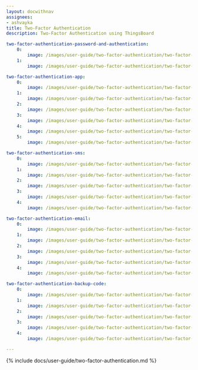 ```yaml
---
layout: docwithnav
assignees:
- ashvayka
title: Two-Factor Authentication
description: Two-Factor Authentication using ThingsBoard

two-factor-authentication-password-and-authentication:
    0:
        image: /images/user-guide/two-factor-authentication/two-factor-authentication-password-and-authentication-1-ce.png
    1:
        image: /images/user-guide/two-factor-authentication/two-factor-authentication-password-and-authentication-2-ce.png

two-factor-authentication-app:
    0:
        image: /images/user-guide/two-factor-authentication/two-factor-authentication-app-1-ce.png
    1:
        image: /images/user-guide/two-factor-authentication/two-factor-authentication-app-2-ce.png
    2:
        image: /images/user-guide/two-factor-authentication/two-factor-authentication-app-3-ce.png
    3:
        image: /images/user-guide/two-factor-authentication/two-factor-authentication-app-4-ce.png
    4:
        image: /images/user-guide/two-factor-authentication/two-factor-authentication-app-5-ce.png
    5:
        image: /images/user-guide/two-factor-authentication/two-factor-authentication-app-7-ce.png

two-factor-authentication-sms:
    0:
        image: /images/user-guide/two-factor-authentication/two-factor-authentication-sms-1-ce.png
    1:
        image: /images/user-guide/two-factor-authentication/two-factor-authentication-sms-2-ce.png
    2:
        image: /images/user-guide/two-factor-authentication/two-factor-authentication-sms-3-ce.png
    3:
        image: /images/user-guide/two-factor-authentication/two-factor-authentication-sms-4-ce.png
    4:
        image: /images/user-guide/two-factor-authentication/two-factor-authentication-sms-6-ce.png

two-factor-authentication-email:
    0:
        image: /images/user-guide/two-factor-authentication/two-factor-authentication-email-1-ce.png
    1:
        image: /images/user-guide/two-factor-authentication/two-factor-authentication-email-2-ce.png
    2:
        image: /images/user-guide/two-factor-authentication/two-factor-authentication-email-4-ce.png
    3:
        image: /images/user-guide/two-factor-authentication/two-factor-authentication-email-5-ce.png
    4:
        image: /images/user-guide/two-factor-authentication/two-factor-authentication-email-7-ce.png

two-factor-authentication-backup-code:
    0:
        image: /images/user-guide/two-factor-authentication/two-factor-authentication-backup-code-1-ce.png
    1:
        image: /images/user-guide/two-factor-authentication/two-factor-authentication-backup-code-2-ce.png
    2:
        image: /images/user-guide/two-factor-authentication/two-factor-authentication-backup-code-4-ce.png
    3:
        image: /images/user-guide/two-factor-authentication/two-factor-authentication-backup-code-5-ce.png
    4:
        image: /images/user-guide/two-factor-authentication/two-factor-authentication-backup-code-6-ce.png

---
```


{% include docs/user-guide/two-factor-authentication.md %}